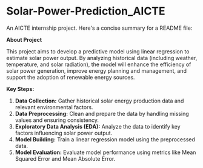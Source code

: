 # Solar-Power-Prediction_AICTE
An AICTE internship project.
Here's a concise summary for a README file:

**About Project**

This project aims to develop a predictive model using linear regression to estimate solar power output. By analyzing historical data (including weather, temperature, and solar radiation), the model will enhance the efficiency of solar power generation, improve energy planning and management, and support the adoption of renewable energy sources.

**Key Steps:**

1. **Data Collection:** Gather historical solar energy production data and relevant environmental factors.
2. **Data Preprocessing:** Clean and prepare the data by handling missing values and ensuring consistency.
3. **Exploratory Data Analysis (EDA):** Analyze the data to identify key factors influencing solar power output.
4. **Model Building:** Train a linear regression model using the preprocessed data.
5. **Model Evaluation:** Evaluate model performance using metrics like Mean Squared Error and Mean Absolute Error.
